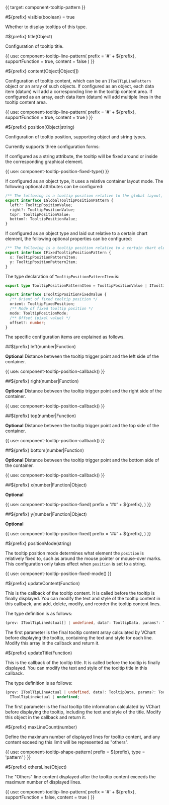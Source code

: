 {{ target: component-tooltip-pattern }}

<!-- ITooltipPattern -->

#${prefix} visible(boolean) = true

Whether to display tooltips of this type.

#${prefix} title(Object)

Configuration of tooltip title.

{{ use: component-tooltip-line-pattern(
  prefix = '#' + ${prefix},
  supportFunction = true,
  content = false
) }}

#${prefix} content(Object|Object[])

Configuration of tooltip content, which can be an `IToolTipLinePattern` object or an array of such objects. If configured as an object, each data item (datum) will add a corresponding line in the tooltip content area. If configured as an array, each data item (datum) will add multiple lines in the tooltip content area.

{{ use: component-tooltip-line-pattern(
  prefix = '#' + ${prefix},
  supportFunction = true,
  content = true
) }}

#${prefix} position(Object|string)

Configuration of tooltip position, supporting object and string types.

Currently supports three configuration forms:

If configured as a string attribute, the tooltip will be fixed around or inside the corresponding graphical element.

{{ use: component-tooltip-position-fixed-type() }}

If configured as an object type, it uses a relative container layout mode. The following optional attributes can be configured:

```ts
/** The following is a tooltip position relative to the global layout, which only supports pixel values or pixel value callbacks */
export interface IGlobalTooltipPositionPattern {
  left?: TooltipPositionValue;
  right?: TooltipPositionValue;
  top?: TooltipPositionValue;
  bottom?: TooltipPositionValue;
}
```

If configured as an object type and laid out relative to a certain chart element, the following optional properties can be configured:

```ts
/** The following is a tooltip position relative to a certain chart element, supporting pixel values or fixed orientations (x and y can be configured separately) */
export interface IFixedTooltipPositionPattern {
  x: TooltipPositionPatternItem;
  y: TooltipPositionPatternItem;
}
```

The type declaration of `TooltipPositionPatternItem` is:

```ts
export type TooltipPositionPatternItem = TooltipPositionValue | ITooltipPositionFixedValue;

export interface ITooltipPositionFixedValue {
  /** Orient of fixed tooltip position */
  orient: TooltipFixedPosition;
  /** Mode of fixed tooltip position */
  mode: TooltipPositionMode;
  /** Offset (pixel value) */
  offset?: number;
}
```

The specific configuration items are explained as follows.

##${prefix} left(number|Function)

**Optional** Distance between the tooltip trigger point and the left side of the container.

{{ use: component-tooltip-position-callback() }}

##${prefix} right(number|Function)

**Optional** Distance between the tooltip trigger point and the right side of the container.

{{ use: component-tooltip-position-callback() }}

##${prefix} top(number|Function)

**Optional** Distance between the tooltip trigger point and the top side of the container.

{{ use: component-tooltip-position-callback() }}

##${prefix} bottom(number|Function)

**Optional** Distance between the tooltip trigger point and the bottom side of the container.

{{ use: component-tooltip-position-callback() }}

##${prefix} x(number|Function|Object)

**Optional**

{{ use: component-tooltip-position-fixed(
  prefix = '##' + ${prefix},
) }}

##${prefix} y(number|Function|Object)

**Optional**

{{ use: component-tooltip-position-fixed(
  prefix = '##' + ${prefix},
) }}

#${prefix} positionMode(string)

The tooltip position mode determines what element the `position` is relatively fixed to, such as around the mouse pointer or mouse-over marks. This configuration only takes effect when `position` is set to a string.

{{ use: component-tooltip-position-fixed-mode() }}

#${prefix} updateContent(Function)

This is the callback of the tooltip content. It is called before the tooltip is finally displayed. You can modify the text and style of the tooltip content in this callback, and add, delete, modify, and reorder the tooltip content lines.

The type definition is as follows:

```ts
(prev: IToolTipLineActual[] | undefined, data?: TooltipData, params?: TooltipHandlerParams) => IToolTipLineActual[] | undefined;
```

The first parameter is the final tooltip content array calculated by VChart before displaying the tooltip, containing the text and style for each line. Modify this array in the callback and return it.

#${prefix} updateTitle(Function)

This is the callback of the tooltip title. It is called before the tooltip is finally displayed. You can modify the text and style of the tooltip title in this callback.

The type definition is as follows:

```ts
(prev: IToolTipLineActual | undefined, data?: TooltipData, params?: TooltipHandlerParams) =>
  IToolTipLineActual | undefined;
```

The first parameter is the final tooltip title information calculated by VChart before displaying the tooltip, including the text and style of the title. Modify this object in the callback and return it.

#${prefix} maxLineCount(number)

Define the maximum number of displayed lines for tooltip content, and any content exceeding this limit will be represented as "others".

{{ use: component-tooltip-shape-pattern(
  prefix = ${prefix},
  type = 'pattern'
) }}

#${prefix} othersLine(Object)

The "Others" line content displayed after the tooltip content exceeds the maximum number of displayed lines.

{{ use: component-tooltip-line-pattern(
  prefix = '#' + ${prefix},
  supportFunction = false,
  content = true
) }}
